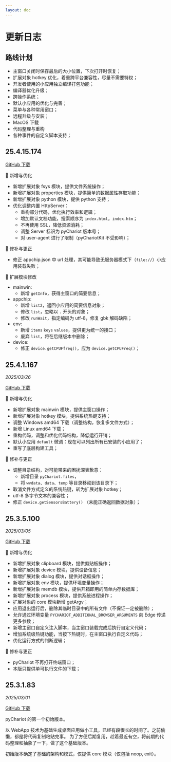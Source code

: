 ```yaml
---
layout: doc
---
```


# 更新日志

## 路线计划

- 主窗口关闭时保存最后的大小位置，下次打开时恢复；
- 扩展对象 hotkey 优化，着重跨平台兼容性，尽量不需要特权；
- 开发者使用的小应用独立编译打包功能；
- 编译器优化升级；
- 跨操作系统；
- 默认小应用的优化与完善；
- 菜单与各种常用窗口；
- 远程升级与安装；
- MacOS 下载
- 代码整理与重构
- 各种事件的自定义脚本支持；

## 25.4.15.174

[GitHub 下载](https://github.com/Chanix/pyChariot/releases/tag/v25.4.15.174)

🚀 新增与优化

- 新增扩展对象 fsys 模块，提供文件系统操作；
- 新增扩展对象 properties 模块，提供简单的数据属性存取功能；
- 新增扩展对象 python 模块，提供 python 支持；
- 优化调整内置 HttpServer：
    - 重构部分代码，优化执行效率和逻辑；
    - 增加默认文档功能，搜索顺序为 `index.html`，`index.htm`；
    - 不再使用 SSL，降低资源消耗；
    - 调整 Server 标识为 pyChariot 版本号；
    - 对 user-agent 进行了限制（pyChariotKit 不受影响）；

🐞 修补与更正

- 修正 appchip.json 中 url 处理，其可能导致无服务器模式下（`file://`）小应用装载失败；

🔧 扩展模块修改

- mainwin:
    - 新增 `getInfo`，获得主窗口的简要信息；
- appchip:
    - 新增 `list2`，返回小应用的简要信息对象；
    - 修改 `list`，忽略以 `.` 开头的对象；
    - 修改 `runWait`，指定编码为 utf-8，修复 gbk 解码缺陷；
- env:
    - 新增 `items` `keys` `values`，提供更为统一的接口；
    - 废弃 `list`，将在后继版本中删除；
- device:
    - 修正 `device.getCPUFfreq()`，应为 `device.getCPUFreq()`；

## 25.4.1.167

*2025/03/26*

[GitHub 下载](https://github.com/Chanix/pyChariot/releases/tag/v25.3.5.100)

🚀 新增与优化

- 新增扩展对象 mainwin 模块，提供主窗口操作；
- 新增扩展对象 hotkey 模块，提供系统热键支持；
- 调整 Windows amd64 下载（调整结构，恢复多文件方式）；
- 新增 Linux amd64 下载；
- 重构代码，调整和优化代码结构，降低运行开销；
- 默认小应用 `default` 微调：现在可以列出所有已安装的小应用了；
- 重写了底层构建工具；

🐞 修补与更正

- 调整目录结构，对可能带来的困扰深表歉意：
    - 新增目录 `pyChariot.files`，
    - 将 `wvdata`、`data`、`temp` 等目录移动到该目录下；
- 取消文件方式定义的系统热键，转为扩展对象 hotkey；
- utf-8 多字节文本的兼容性；
- 修正 `device.getSensorsBattery()` （未能正确返回数据对象）；

## 25.3.5.100

*2025/03/05*

[GitHub 下载](https://github.com/Chanix/pyChariot/releases/tag/v25.3.5.100)

🚀 新增与优化

- 新增扩展对象 clipboard 模块，提供剪贴板操作；
- 新增扩展对象 device 模块，提供设备信息；
- 新增扩展对象 dialog 模块，提供对话框操作；
- 新增扩展对象 env 模块，提供环境变量操作；
- 新增扩展对象 memdb 模块，提供开箱即用的简单内存数据库；
- 新增扩展对象 process 模块，提供系统进程操作；
- 扩展对象的 core 模块新增 getArgv；
- 应用退出运行后，删除其临时目录中的所有文件（不保证一定被删除）；
- 允许通过环境变量 `PYCHARIOT_ADDITIONAL_BROWSER_ARGUMENTS` 向 Edge 传递更多参数；
- 新增主窗口自定义注入脚本，当主窗口装载完成后执行自定义代码；
- 增加系统级热键功能，当按下热键时，在主窗口执行自定义代码；
- 优化运行方式的判断逻辑；

🐞 修补与更正

- pyChariot 不再打开终端窗口；
- 本版只提供单可执行文件的下载；

## 25.3.1.83

*2025/03/01*

[GitHub 下载](https://github.com/Chanix/pyChariot/releases/tag/v25.3.1.83)

pyChariot 的第一个初始版本。

以 WebApp 技术为基础生成桌面应用做小工具，已经有段很长的时间了。之前偷懒，都是将代码复制粘贴完事。
为了方便后期复用，趁着最近有空，将前期的代码整理和抽象了一下，做了这个基础版本。

初始版本确定了基础的架构和模式，仅提供 core 模块（仅包括 noop, exit）。


[//]: # (⚡🚀🐞)
